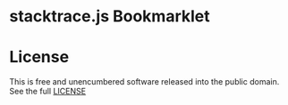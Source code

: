 # stacktrace.js Bookmarklet

# License
This is free and unencumbered software released into the public domain. See the full [LICENSE](https://raw.github.com/stacktracejs/stacktrace-bookmarklet/master/LICENSE)

